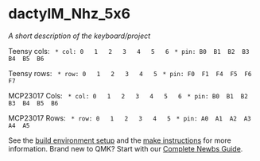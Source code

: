 # dactylM_Nhz_5x6

*A short description of the keyboard/project*

Teensy cols:
` * col: 0   1   2   3   4   5   6`
` * pin: B0  B1  B2  B3  B4  B5  B6`
 
Teensy rows:
` * row: 0   1   2   3   4   5`
` * pin: F0  F1  F4  F5  F6  F7`
 
 
MCP23017 Cols:
` * col: 0   1   2   3   4   5   6`
` * pin: B0  B1  B2  B3  B4  B5  B6`
 
MCP23017 Rows:
` * row: 0   1   2   3   4   5`
` * pin: A0  A1  A2  A3  A4  A5`

See the [build environment setup](https://docs.qmk.fm/#/getting_started_build_tools) and the [make instructions](https://docs.qmk.fm/#/getting_started_make_guide) for more information. Brand new to QMK? Start with our [Complete Newbs Guide](https://docs.qmk.fm/#/newbs).
